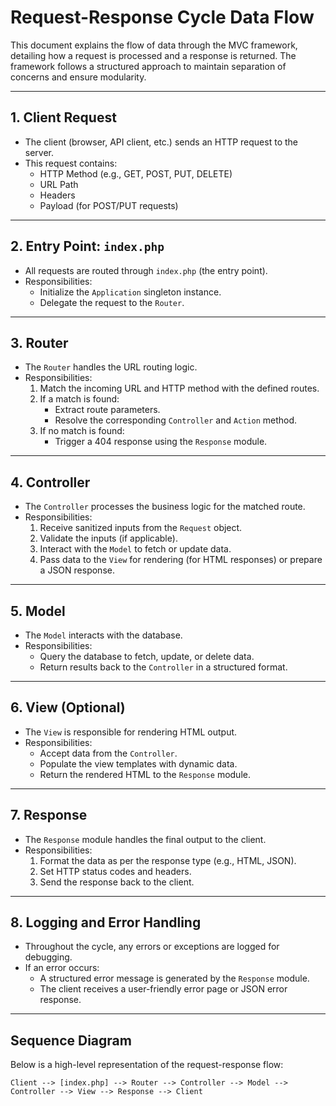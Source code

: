 # Request-Response Cycle Data Flow

This document explains the flow of data through the MVC framework, detailing how a request is processed and a response is returned. The framework follows a structured approach to maintain separation of concerns and ensure modularity.

---

## **1. Client Request**
- The client (browser, API client, etc.) sends an HTTP request to the server.
- This request contains:
  - HTTP Method (e.g., GET, POST, PUT, DELETE)
  - URL Path
  - Headers
  - Payload (for POST/PUT requests)

---

## **2. Entry Point: `index.php`**
- All requests are routed through `index.php` (the entry point).
- Responsibilities:
  - Initialize the `Application` singleton instance.
  - Delegate the request to the `Router`.

---

## **3. Router**
- The `Router` handles the URL routing logic.
- Responsibilities:
  1. Match the incoming URL and HTTP method with the defined routes.
  2. If a match is found:
      - Extract route parameters.
      - Resolve the corresponding `Controller` and `Action` method.
  3. If no match is found:
      - Trigger a 404 response using the `Response` module.

---

## **4. Controller**
- The `Controller` processes the business logic for the matched route.
- Responsibilities:
  1. Receive sanitized inputs from the `Request` object.
  2. Validate the inputs (if applicable).
  3. Interact with the `Model` to fetch or update data.
  4. Pass data to the `View` for rendering (for HTML responses) or prepare a JSON response.

---

## **5. Model**
- The `Model` interacts with the database.
- Responsibilities:
  - Query the database to fetch, update, or delete data.
  - Return results back to the `Controller` in a structured format.

---

## **6. View (Optional)**
- The `View` is responsible for rendering HTML output.
- Responsibilities:
  - Accept data from the `Controller`.
  - Populate the view templates with dynamic data.
  - Return the rendered HTML to the `Response` module.

---

## **7. Response**
- The `Response` module handles the final output to the client.
- Responsibilities:
  1. Format the data as per the response type (e.g., HTML, JSON).
  2. Set HTTP status codes and headers.
  3. Send the response back to the client.

---

## **8. Logging and Error Handling**
- Throughout the cycle, any errors or exceptions are logged for debugging.
- If an error occurs:
  - A structured error message is generated by the `Response` module.
  - The client receives a user-friendly error page or JSON error response.

---

## **Sequence Diagram**
Below is a high-level representation of the request-response flow:

```plaintext
Client --> [index.php] --> Router --> Controller --> Model --> Controller --> View --> Response --> Client
